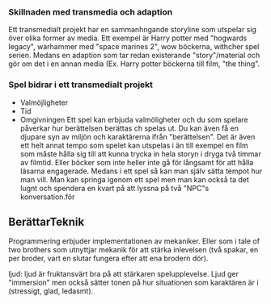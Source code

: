 
### Skillnaden med transmedia och adaption
Ett transmedialt projekt har en sammanhngande storyline som utspelar sig över olika former av media. Ett exempel är Harry potter med "hogwards legacy", warhammer med "space marines 2", wow böckerna, withcher spel serien. Medans en adaption som tar redan existerande "story"/material och gör om det i en annan media (Ex. Harry potter böckerna till film, "the thing". 
### Spel bidrar i ett transmedialt projekt
- Valmöjligheter
- Tid
- Omgivningen
Ett spel kan erbjuda valmöligheter och du som spelare påverkar hur berättelsen berättas ch spelas ut. Du kan även få en djupare syn av miljön och karaktärerna ifrån "berättelsen". Det är även ett helt annat tempo som spelet kan utspelas i än till exempel en film som måste hålla sig till att kunna trycka in hela storyn i dryga två timmar av filmtid. Eller böcker som inte heller inte gå för långsamt för att hålla läsarna engagerade. Medans i ett spel så kan man själv sätta tempot hur man vill. Man kan springa igenom ett spel men man kan också ta det lugnt och spendera en kvart på att lyssna på två "NPC"s konversation.för 

## BerättarTeknik

Programmering erbjuder implementationen av mekaniker. Eller som i tale of two brothers som utnyttjar mekanik för att stärka inlevelsen (två spakar, en per broder, vart en slutar fungera efter att ena brodern dör).

ljud: ljud är fruktansvärt bra på att stärkaren spelupplevelse. Ljud ger "immersion" men också sätter tonen på hur situationen som karaktären är i (stressigt, glad, ledasmt).
